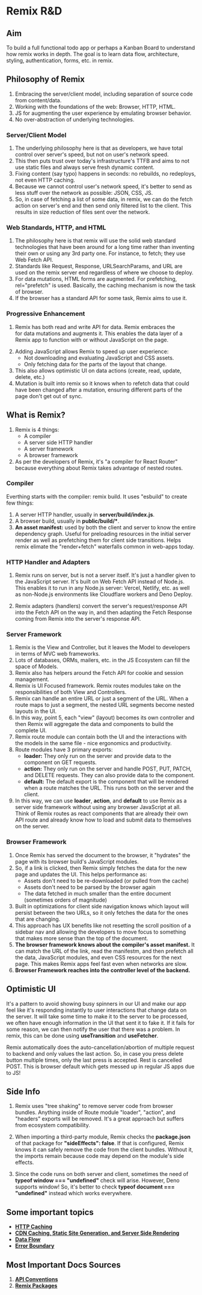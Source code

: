 # Remix R&D

## Aim

To build a full functional todo app or perhaps a Kanban Board to understand how remix works in depth. The goal is to learn data flow, architecture, styling, authentication, forms, etc. in remix.

## Philosophy of Remix

1. Embracing the server/client model, including separation of source code from content/data.
2. Working with the foundations of the web: Browser, HTTP, HTML.
3. JS for augmenting the user experience by emulating browser behavior.
4. No over-abstraction of underlying technologies.

### Server/Client Model

1. The underlying philosophy here is that as developers, we have total control over server's speed, but not on user's network speed.
2. This then puts trust over today's infrastructure's TTFB and aims to not use static files and always serve fresh dynamic content.
3. Fixing content (say typo) happens in seconds: no rebuilds, no redeploys, not even HTTP caching.
4. Because we cannot control user's network speed, it's better to send as less stuff over the network as possible: JSON, CSS, JS.
5. So, in case of fetching a list of some data, in remix, we can do the fetch action on server's end and then send only filtered list to the client. This results in size reduction of files sent over the network.

### Web Standards, HTTP, and HTML

1. The philosophy here is that remix will use the solid web standard technologies that have been around for a long time rather than inventing their own or using any 3rd party one. For instance, to fetch; they use Web Fetch API.
2. Standards like Request, Response, URLSearchParams, and URL are used on the remix server end regardless of where we choose to deploy.
3. For data mutations, HTML forms are augmented. For prefetching, rel="prefetch" is used. Basically, the caching mechanism is now the task of browser.
4. If the browser has a standard API for some task, Remix aims to use it.

### Progressive Enhancement

1. Remix has both read and write API for data. Remix embraces the <form> for data mutations and augments it. This enables the data layer of a Remix app to function with or without JavaScript on the page.
2. Adding JavaScript allows Remix to speed up user experience:
   - Not downloading and evaluating JavaScript and CSS assets.
   - Only fetching data for the parts of the layout that change.
3. This also allows optimistic UI on data actions (create, read, update, delete, etc.)
4. Mutation is built into remix so it knows when to refetch data that could have been changed after a mutation, ensuring different parts of the page don't get out of sync.

## What is Remix?

1. Remix is 4 things:
   - A compiler
   - A server side HTTP handler
   - A server framework
   - A browser framework
2. As per the developers of Remix, it's "a compiler for React Router" because everything about Remix takes advantage of nested routes.

### Compiler

Everthing starts with the compiler: remix build. It uses "esbuild" to create few things:

1. A server HTTP handler, usually in **server/build/index.js**.
2. A browser build, usually in **public/build/\***.
3. **An asset manifest:** used by both the client and server to know the entire dependency graph. Useful for preloading resources in the initial server render as well as prefetching them for client side transitions. Helps remix elimate the "render+fetch" waterfalls common in web-apps today.

### HTTP Handler and Adapters

1. Remix runs on server, but is not a server itself. It's just a handler given to the JavaScript server. It's built on Web Fetch API instead of Node.js. This enables it to run in any Node.js server: Vercel, Netlify, etc. as well as non-Node.js environments like Cloudflare workers and Deno Deploy.

2. Remix adapters (handlers) convert the server's request/response API into the Fetch API on the way in, and then adapting the Fetch Response coming from Remix into the server's response API.

### Server Framework

1. Remix is the View and Controller, but it leaves the Model to developers in terms of MVC web frameworks.
2. Lots of databases, ORMs, mailers, etc. in the JS Ecosystem can fill the space of Models.
3. Remix also has helpers around the Fetch API for cookie and session management.
4. Remix is UI Focused framework. Remix routes modules take on the responsibilities of both View and Controllers.
5. Remix can handle an entire URL or just a segment of the URL. When a route maps to just a segment, the nested URL segments become nested layouts in the UI.
6. In this way, point 5, each "view" (layout) becomes its own controller and then Remix will aggregate the data and components to build the complete UI.
7. Remix route module can contain both the UI and the interactions with the models in the same file - nice ergonomics and productivity.
8. Route modules have 3 primary exports:
   - **loader:** They only run on the server and provide data to the component on GET requests.
   - **action:** They only run on the server and handle POST, PUT, PATCH, and DELETE requests. They can also provide data to the component.
   - **default:** The default export is the component that will be rendered when a route matches the URL. This runs both on the server and the client.
9. In this way, we can use **loader**, **action**, and **default** to use Remix as a server side framework without using any browser JavaScript at all. Think of Remix routes as react components that are already their own API route and already know how to load and submit data to themselves on the server.

### Browser Framework

1. Once Remix has served the document to the browser, it "hydrates" the page with its browser build's JavaScript modules.
2. So, if a link is clicked, then Remix simply fetches the data for the new page and updates the UI. This helps performance as:
   - Assets don't need to be re-downloaded (or pulled from the cache)
   - Assets don't need to be parsed by the browser again
   - The data fetched in much smaller than the entire document (sometimes orders of magnitude)
3. Built in optimizations for client side navigation knows which layout will persist between the two URLs, so it only fetches the data for the ones that are changing.
4. This approach has UX benefits like not resetting the scroll position of a sidebar nav and allowing the developers to move focus to something that makes more sense than the top of the document.
5. **The browser framework knows about the compiler's asset manifest.** It can match the URL of the link, read the manifestm, and then prefetch all the data, JavaScript modules, and even CSS resources for the next page. This makes Remix apps feel fast even when networks are slow.
6. **Browser Framework reaches into the controller level of the backend.**

## Optimistic UI

It's a pattern to avoid showing busy spinners in our UI and make our app feel like it's responding instantly to user interactions that change data on the server. It will take some time to make it to the server to be processed, we often have enough information in the UI that sent it to fake it. If it fails for some reason, we can then notify the user that there was a problem. In remix, this can be done using **useTransition** and **useFetcher**.

Remix automatically does the auto-cancellation/abortion of multiple request to backend and only values the last action. So, in case you press delete button multiple times, only the last press is accepted. Rest is cancelled POST. This is browser default which gets messed up in regular JS apps due to JS!

## Side Info

1. Remix uses "tree shaking" to remove server code from browser bundles. Anything inside of Route module "loader", "action", and "headers" exports will be removed. It's a great approach but suffers from ecosystem compatibility.

2. When importing a third-party module, Remix checks the **package.json** of that package for **"sideEffects": false**. If that is configured, Remix knows it can safely remove the code from the client bundles. Without it, the imports remain because code may depend on the module's side effects.

3. Since the code runs on both server and client, sometimes the need of **typeof window === "undefined"** check will arise. However, Deno supports window! So, it's better to check **typeof document === "undefined"** instead which works everywhere.

## Some important topics

- **[HTTP Caching](./read-me-docs/1-http-caching.md)**
- **[CDN Caching, Static Site Generation, and Server Side Rendering](./read-me-docs/2-cdn-ssg-ssr.md)**
- **[Data Flow](./read-me-docs/3-data-flow.md)**
- **[Error Boundary](./read-me-docs/4-error-boundary.md)**

## Most Important Docs Sources

1. **[API Conventions](https://remix.run/docs/en/v1/api/conventions)**
1. **[Remix Packages](https://remix.run/docs/en/v1/api/remix)**
